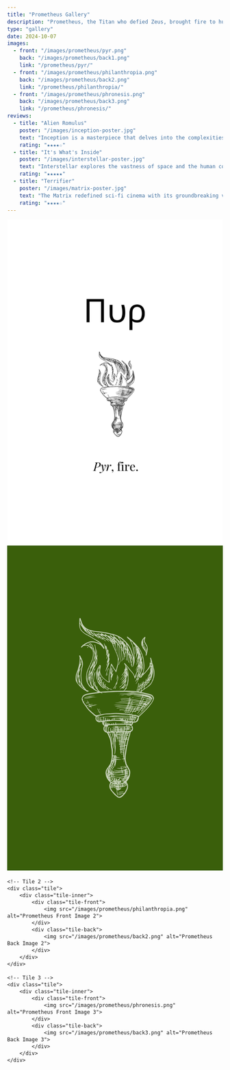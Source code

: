 ```yaml
---
title: "Prometheus Gallery"
description: "Prometheus, the Titan who defied Zeus, brought fire to humanity, enabling progress and enlightenment."
type: "gallery"
date: 2024-10-07
images:
  - front: "/images/prometheus/pyr.png"
    back: "/images/prometheus/back1.png"
    link: "/prometheus/pyr/"
  - front: "/images/prometheus/philanthropia.png"
    back: "/images/prometheus/back2.png"
    link: "/prometheus/philanthropia/"
  - front: "/images/prometheus/phronesis.png"
    back: "/images/prometheus/back3.png"
    link: "/prometheus/phronesis/"
reviews:
  - title: "Alien Romulus"
    poster: "/images/inception-poster.jpg"
    text: "Inception is a masterpiece that delves into the complexities of the subconscious mind. Christopher Nolan's direction is impeccable..."
    rating: "★★★★☆"
  - title: "It's What's Inside"
    poster: "/images/interstellar-poster.jpg"
    text: "Interstellar explores the vastness of space and the human connection through time and relativity. A visually stunning masterpiece..."
    rating: "★★★★★"
  - title: "Terrifier"
    poster: "/images/matrix-poster.jpg"
    text: "The Matrix redefined sci-fi cinema with its groundbreaking visuals, thought-provoking narrative, and philosophical undertones..."
    rating: "★★★★☆"
---
```


<!-- Gallery Content -->
<div class="image-tile-container">
    <!-- Tile 1 -->
    <div class="tile">
        <div class="tile-inner">
            <div class="tile-front">
                <img src="/images/prometheus/pyr.png" alt="Prometheus Front Image 1">
            </div>
            <div class="tile-back">
                <img src="/images/prometheus/back1.png" alt="Prometheus Back Image 1">
            </div>
        </div>
    </div>

    <!-- Tile 2 -->
    <div class="tile">
        <div class="tile-inner">
            <div class="tile-front">
                <img src="/images/prometheus/philanthropia.png" alt="Prometheus Front Image 2">
            </div>
            <div class="tile-back">
                <img src="/images/prometheus/back2.png" alt="Prometheus Back Image 2">
            </div>
        </div>
    </div>

    <!-- Tile 3 -->
    <div class="tile">
        <div class="tile-inner">
            <div class="tile-front">
                <img src="/images/prometheus/phronesis.png" alt="Prometheus Front Image 3">
            </div>
            <div class="tile-back">
                <img src="/images/prometheus/back3.png" alt="Prometheus Back Image 3">
            </div>
        </div>
    </div>
</div>

